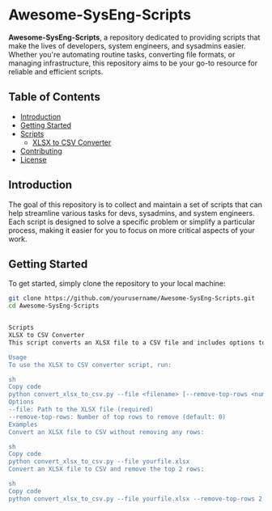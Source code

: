 # Awesome-SysEng-Scripts

**Awesome-SysEng-Scripts**, a repository dedicated to providing scripts that make the lives of developers, system engineers, and sysadmins easier. Whether you're automating routine tasks, converting file formats, or managing infrastructure, this repository aims to be your go-to resource for reliable and efficient scripts.

## Table of Contents

- [Introduction](#introduction)
- [Getting Started](#getting-started)
- [Scripts](#scripts)
  - [XLSX to CSV Converter](#xlsx-to-csv-converter)
- [Contributing](#contributing)
- [License](#license)

## Introduction

The goal of this repository is to collect and maintain a set of scripts that can help streamline various tasks for devs, sysadmins, and system engineers. Each script is designed to solve a specific problem or simplify a particular process, making it easier for you to focus on more critical aspects of your work.

## Getting Started

To get started, simply clone the repository to your local machine:

```sh
git clone https://github.com/yourusername/Awesome-SysEng-Scripts.git
cd Awesome-SysEng-Scripts


Scripts
XLSX to CSV Converter
This script converts an XLSX file to a CSV file and includes options to remove the top rows of the spreadsheet. It's useful for cleaning up and converting data files for further processing.

Usage
To use the XLSX to CSV converter script, run:

sh
Copy code
python convert_xlsx_to_csv.py --file <filename> [--remove-top-rows <number>]
Options
--file: Path to the XLSX file (required)
--remove-top-rows: Number of top rows to remove (default: 0)
Examples
Convert an XLSX file to CSV without removing any rows:

sh
Copy code
python convert_xlsx_to_csv.py --file yourfile.xlsx
Convert an XLSX file to CSV and remove the top 2 rows:

sh
Copy code
python convert_xlsx_to_csv.py --file yourfile.xlsx --remove-top-rows 2
